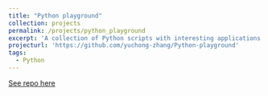 ```yaml
---
title: "Python playground"
collection: projects
permalink: /projects/python_playground
excerpt: 'A collection of Python scripts with interesting applications'
projecturl: 'https://github.com/yuchong-zhang/Python-playground'
tags:
  - Python
---
```


<a href='https://github.com/yuchong-zhang/Python-playground'>See repo here</a>